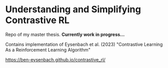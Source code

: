 # Understanding and Simplifying Contrastive RL

Repo of my master thesis. **Currently work in progress...**

Contains implementation of Eysenbach et al. (2023) "Contrastive Learning As a Reinforcement Learning Algorithm"

https://ben-eysenbach.github.io/contrastive_rl/
